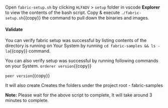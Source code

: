 Open `fabric-setup.sh` by clicking `HLFADV` > `setup` folder in vscode **Explorer** to view the contents of the bash script. Copy & execute `./fabric-setup.sh`{{copy}} the command to pull down the binaries and images.

#### Validate
You can verify fabric setup was successful by listing contents of the directory is running on Your System by running `cd fabric-samples && ls -la`{{copy}} command.

You can also verify setup was successful by running following commands on your System.
`orderer version`{{copy}}

`peer version`{{copy}}

It will also create Creates the folders under the project root
    - fabric-samples

**Note:** Please wait for the above script to complete, It will take around 3 minutes to complete.